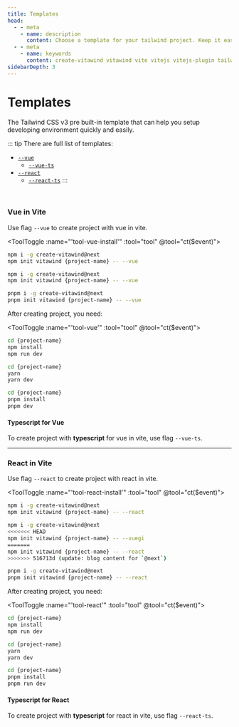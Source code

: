 ```yaml
---
title: Templates
head:
  - - meta
    - name: description
      content: Choose a template for your tailwind project. Keep it easy, Keep it simple.
  - - meta
    - name: keywords
      content: create-vitawind vitawind vite vitejs vitejs-plugin tailwind tailwindcss hmr react create-react-app vuecli vue-cli ng angular
sidebarDepth: 3
---
```


<script>
import Badge from '../.vitepress/components/Badge.vue'
import ToolToggle from '../.vitepress/components/ToolToggle.vue'
import TemplateCmd from '../.vitepress/components/TemplateCmd.md'

export default{
  data () {
    return {
      tool: 'npm',
      storage: undefined
    }
  },
  mounted () {
    let tool = ''
    if (typeof window !== 'undefined') {
      if(window.localStorage.length>0) {
        tool = window.localStorage.getItem('tool')
      }
    }
    this.tool = tool?tool:'npm';
    this.ct(this.tool)
  },
  methods:{
    ct (event) {
      this.tool = event
      if (typeof window !== 'undefined') {
        window.localStorage.setItem('tool',event)
      }
      // if (this.storage = !) {
      //   this.storage.setItem('tool',event)
      // }
    }
  },
  components: {
    Badge,ToolToggle,TemplateCmd
  }
}
</script>

# Templates

The Tailwind CSS v3 pre built-in template that can help you setup developing environment quickly and easily.

::: tip There are full list of templates:
<!-- - [`--pure`](#vanilla-js-in-vite) <Badge color="green" text="BETA" size="small" /> -->
- [`--vue`](#vue-in-vite)
  - [`--vue-ts`](#typescript-for-vue)
- [`--react`](#react-in-vite)
  - [`--react-ts`](#typescript-for-react)
:::
<!-- - [`--vuecli`](#vue-cli) -->
  <!-- - [`--vuecli5`](#vue-cli-5) <Badge color="green" text="BETA" size="small" /> -->
<!-- - [`--cra`](#create-react-app) -->
<!-- - [`--ng`](#angular) -->
<!-- - [`--cra22`](#create-react-app-tailwindcss-2-2) -->
<br>

<!-- ### Vanilla-JS in Vite <Badge color="green" text="BETA" />
Use flag `--pure` to create project with vanilla-js in vite.

<ToolToggle :name="'tool-pure-install'" :tool="tool" @tool="ct($event)"><div v-if="tool === 'npm'">

```bash
npm i -g create-vitawind@next
npm init vitawind {project-name} -- --pure
```
</div><div v-if="tool === 'yarn'">

```bash
yarn create vitawind {project-name} --pure
```
</div><div v-if="tool === 'pnpm'">

```bash
pnpm i -g create-vitawind@next
pnpm init vitawind {project-name} -- --pure
```
</div></ToolToggle>

After creating project, you need:

<ToolToggle :name="'tool-pure'" :tool="tool" @tool="ct($event)"><div v-if="tool === 'npm'">

```bash
cd {project-name}
npm install
npm run dev
```
</div><div v-if="tool === 'yarn'">

```bash
cd {project-name}
yarn
yarn dev
```
</div><div v-if="tool === 'pnpm'">

```bash
cd {project-name}
pnpm install
pnpm dev
```
</div></ToolToggle>

----- -->

### Vue in Vite 
Use flag `--vue` to create project with vue in vite.

<ToolToggle :name="'tool-vue-install'" :tool="tool" @tool="ct($event)"><div v-if="tool === 'npm'">

```bash
npm i -g create-vitawind@next
npm init vitawind {project-name} -- --vue
```
</div><div v-if="tool === 'yarn'">

```bash
npm i -g create-vitawind@next
npm init vitawind {project-name} -- --vue
```
</div><div v-if="tool === 'pnpm'">

```bash
pnpm i -g create-vitawind@next
pnpm init vitawind {project-name} -- --vue
```
</div></ToolToggle>

After creating project, you need:

<ToolToggle :name="'tool-vue'" :tool="tool" @tool="ct($event)"><div v-if="tool === 'npm'">

```bash
cd {project-name}
npm install
npm run dev
```
</div><div v-if="tool === 'yarn'">

```bash
cd {project-name}
yarn
yarn dev
```
</div><div v-if="tool === 'pnpm'">

```bash
cd {project-name}
pnpm install
pnpm dev
```
</div></ToolToggle>

#### Typescript for Vue 
To create project with **typescript** for vue in vite, use flag `--vue-ts`.

----

### React in Vite 
Use flag `--react` to create project with react in vite.

<ToolToggle :name="'tool-react-install'" :tool="tool" @tool="ct($event)"><div v-if="tool === 'npm'">

```bash
npm i -g create-vitawind@next
npm init vitawind {project-name} -- --react
```
</div><div v-if="tool === 'yarn'">

```bash
npm i -g create-vitawind@next
<<<<<<< HEAD
npm init vitawind {project-name} -- --vuegi
=======
npm init vitawind {project-name} -- --react
>>>>>>> 516713d (update: blog content for `@next`)
```
</div><div v-if="tool === 'pnpm'">

```bash
pnpm i -g create-vitawind@next
pnpm init vitawind {project-name} -- --react
```
</div></ToolToggle>

After creating project, you need:

<ToolToggle :name="'tool-react'" :tool="tool" @tool="ct($event)"><div v-if="tool === 'npm'">

```bash
cd {project-name}
npm install
npm run dev
```
</div><div v-if="tool === 'yarn'">

```bash
cd {project-name}
yarn
yarn dev
```
</div><div v-if="tool === 'pnpm'">

```bash
cd {project-name}
pnpm install
pnpm run dev
```
</div></ToolToggle>

#### Typescript for React 
To create project with **typescript** for react in vite, use flag `--react-ts`.

<!-- ---

### Vue-CLI
Use flag `--vuecli` to create project with Vue-CLI 4.

<ToolToggle :name="'tool-vuecli-install'" :tool="tool" @tool="ct($event)"><div v-if="tool === 'npm'">

```bash
npm i -g create-vitawind@next
npm init vitawind {project-name} -- --vuecli
```
</div><div v-if="tool === 'yarn'">

```bash
yarn create vitawind {project-name} --vuecli
```
</div><div v-if="tool === 'pnpm'">

```bash
pnpm i -g create-vitawind@next
pnpm init vitawind {project-name} -- --vuecli
```
</div></ToolToggle>

After creating project, you need:

<ToolToggle :name="'tool-vuecli'" :tool="tool" @tool="ct($event)"><div v-if="tool === 'npm'">

```bash
cd {project-name}
npm install
npm run serve
```
</div><div v-if="tool === 'yarn'">

```bash
cd {project-name}
yarn
yarn serve
```
</div><div v-if="tool === 'pnpm'">

```bash
cd {project-name}
pnpm install
pnpm serve
```
</div></ToolToggle>

#### Vue-CLI 5 <Badge color="green" text="BETA" />
**Vue-CLI 5 builds on postcss 8** that is more better than Vue-CLI 4 to develop with Tailwind CSS. To create project with **Vue-CLI 5**, please use flag `--vuecli5`.

---

### Create React App 
Use flag `--cra` to create project with Create React App.

<ToolToggle :name="'tool-cra-install'" :tool="tool" @tool="ct($event)"><div v-if="tool === 'npm'">

```bash
npm i -g create-vitawind@next
npm init vitawind {project-name} -- --cra
```
</div><div v-if="tool === 'yarn'">

```bash
yarn create vitawind {project-name} --cra
```
</div><div v-if="tool === 'pnpm'">

```bash
pnpm i -g create-vitawind@next
pnpm init vitawind {project-name} -- --cra
```
</div></ToolToggle>

After creating project, you need:

<ToolToggle :name="'tool-cra'" :tool="tool" @tool="ct($event)"><div v-if="tool === 'npm'">

```bash
cd {project-name}
npm install
npm start
```
</div><div v-if="tool === 'yarn'">

```bash
cd {project-name}
yarn
yarn start
```
</div><div v-if="tool === 'pnpm'">

```bash
cd {project-name}
pnpm install
pnpm start
```
</div></ToolToggle>

---

### Angular
Use flag `--ng` to create project with Angular CLI.

<ToolToggle :name="'tool-ng-install'" :tool="tool" @tool="ct($event)"><div v-if="tool === 'npm'">

```bash
npm i -g create-vitawind@next
npm init vitawind {project-name} -- --vue
```
</div><div v-if="tool === 'yarn'">

```bash
yarn create vitawind {project-name} --vue
```
</div><div v-if="tool === 'pnpm'">

```bash
pnpm i -g create-vitawind@next
pnpm init vitawind {project-name} -- --vue
```
</div></ToolToggle>

After creating project, you need:

<ToolToggle :name="'tool-ng'" :tool="tool" @tool="ct($event)"><div v-if="tool === 'npm'">

```bash
cd {project-name}
npm install
npm start
```
</div><div v-if="tool === 'yarn'">

```bash
cd {project-name}
yarn
yarn start
```
</div><div v-if="tool === 'pnpm'">

```bash
cd {project-name}
pnpm install
pnpm start
```
</div></ToolToggle> -->
